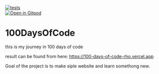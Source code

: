 [![tests](https://github.com/ristoxxx/100DaysOfCode/actions/workflows/main.yml/badge.svg)](https://github.com/ristoxxx/100DaysOfCode/actions/workflows/main.yml)  
[![Open in Gitpod](https://gitpod.io/button/open-in-gitpod.svg)](https://gitpod.io/#https://github.com/ristoxxx/100DaysOfCode)

# 100DaysOfCode

this is my journey in 100 days of code

result can be found from here:
https://100-days-of-code-rho.vercel.app

Goal of the project is to make siple website and learn somethong new.
